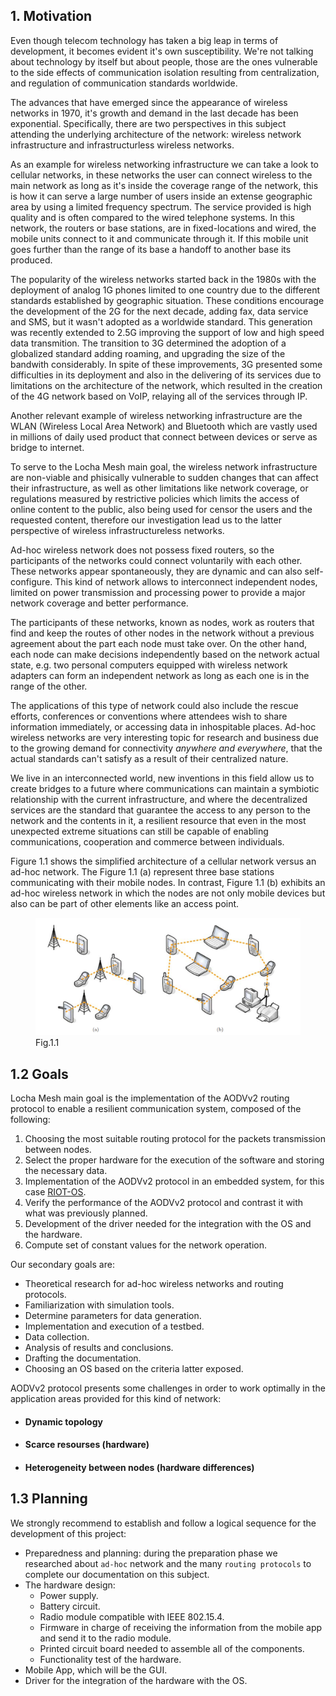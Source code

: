 ## 1. Motivation

Even though telecom technology has taken a big leap in terms of development, it becomes evident it's own susceptibility. We're not talking about technology by itself but about people, those are the ones vulnerable to the side effects of communication isolation resulting from centralization, and regulation of communication standards worldwide.

The advances that have emerged since the appearance of wireless networks in 1970, it's growth and demand in the last decade has been exponential. Specifically, there are two perspectives in this subject attending the underlying architecture of the network: wireless network infrastructure and infrastructurless wireless networks.

As an example for wireless networking infrastructure we can take a look to cellular networks, in these networks the user can connect wireless to the main network as long as it's inside the coverage range of the network, this is how it can serve a large number of users inside an extense geographic area by using a limited frequency spectrum. The service provided is high quality and is often compared to the wired telephone systems. In this network, the routers or base stations, are in fixed-locations and wired, the mobile units connect to it and communicate through it. If this mobile unit goes further than the range of its base a handoff to another base its produced.

The popularity of the wireless networks started back in the 1980s with the deployment of analog 1G phones limited to one country due to the different standards established by geographic situation. These conditions encourage the development of the 2G for the next decade, adding fax, data service and SMS, but it wasn't adopted as a worldwide standard. This generation was recently extended to 2.5G improving the support of low and high speed data transmition. The transition to 3G determined the adoption of a globalized standard adding roaming, and upgrading the size of the bandwith considerably. In spite of these improvements, 3G presented some difficulties in its deployment and also in the delivering of its services due to limitations on the architecture of the network, which resulted in the creation of the 4G network based on VoIP, relaying all of the services through IP.

Another relevant example of wireless networking infrastructure are the WLAN (Wireless Local Area Network) and Bluetooth which are vastly used in millions of daily used product that connect between devices or serve as bridge to internet.

To serve to the Locha Mesh main goal, the wireless network infrastructure are non-viable and phisically vulnerable to sudden changes that can affect their infrastructure, as well as other limitations like network coverage, or regulations measured by restrictive policies which limits the access of online content to the public, also being used for censor the users and the requested content, therefore our investigation lead us to the latter perspective of wireless infrastructureless networks.

Ad-hoc wireless network does not possess fixed routers, so the participants of the networks could connect voluntarily with each other. These networks appear spontaneously, they are dynamic and can also self-configure. This kind of network allows to interconnect independent nodes, limited on power transmission and processing power to provide a major network coverage and better performance. 

The participants of these networks, known as nodes, work as routers that find and keep the routes of other nodes in the network without a previous agreement about the part each node must take over. On the other hand, each node can make decisions independently based on the network actual state, e.g. two personal computers equipped with wireless network adapters can form an independent network as long as each one is in the range of the other.

The applications of this type of network could also include the rescue efforts, conferences or conventions where attendees wish to share information immediately, or accessing data in inhospitable places. Ad-hoc wireless networks are very interesting topic for research and business due to the growing demand for connectivity _anywhere and everywhere_, that the actual standards can't satisfy as a result of their centralized nature.

We live in an interconnected world, new inventions in this field allow us to create bridges to a future where communications can maintain a symbiotic relationship with the current infrastructure, and where the decentralized services are the standard that guarantee the access to any person to the network and the contents in it, a resilient resource that even in the most unexpected extreme situations can still be capable of enabling communications, cooperation and commerce between individuals. 

Figure 1.1 shows the simplified architecture of a cellular network versus an ad-hoc network.
The Figure 1.1 (a) represent three base stations communicating with their mobile nodes. In contrast, Figure 1.1 (b) exhibits an ad-hoc wireless network in which the nodes are not only mobile devices but also can be part of other elements like an access point.


<figure>
  <img src="../pics/network-topology.png"/>
  <figcaption>Fig.1.1</figcaption>
</figure>


## 1.2 Goals

Locha Mesh main goal is the implementation of the AODVv2 routing protocol to enable a resilient communication system, composed of the following:

1. Choosing the most suitable routing protocol for the packets transmission between nodes.
2. Select the proper hardware for the execution of the software and storing the necessary data. 
3. Implementation of the AODVv2 protocol in an embedded system, for this case [RIOT-OS](https://www.riot-os.org/).
4. Verify the performance of the AODVv2 protocol and contrast it with what was previously planned. 
5. Development of the driver needed for the integration with the OS and the hardware. 
6. Compute set of constant values for the network operation.

Our secondary goals are:

- Theoretical research for ad-hoc wireless networks and routing protocols.
- Familiarization with simulation tools.
- Determine parameters for data generation.
- Implementation and execution of a testbed.
- Data collection.
- Analysis of results and conclusions.
- Drafting the documentation.
- Choosing an OS based on the criteria latter exposed.

AODVv2 protocol presents some challenges in order to work optimally in the application areas provided for this kind of network:


* #### Dynamic topology
* #### Scarce resourses (hardware)
* #### Heterogeneity between nodes (hardware differences)


## 1.3 Planning

We strongly recommend to establish and follow a logical sequence for the development of this project:

- Preparedness and planning: during the preparation phase we researched about `ad-hoc` network and the many `routing protocols` to complete our documentation on this subject.
- The hardware design:
  - Power supply.
  - Battery circuit.
  - Radio module compatible with IEEE 802.15.4.
  - Firmware in charge of receiving the information from the mobile app and send it to the radio module.
  - Printed circuit board needed to assemble all of the components.
  - Functionality test of the hardware.
- Mobile App, which will be the GUI.
- Driver for the integration of the hardware with the OS.
